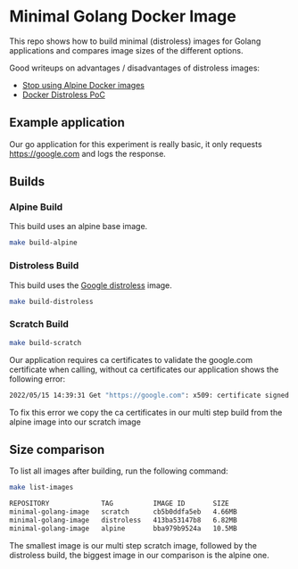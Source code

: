 # Minimal Golang Docker Image

This repo shows how to build minimal (distroless) images for Golang applications and compares image sizes of the different options.

Good writeups on advantages / disadvantages of distroless images:
- [Stop using Alpine Docker images](https://medium.com/inside-sumup/stop-using-alpine-docker-images-fbf122c63010)
- [Docker Distroless PoC](https://github.com/erickduran/docker-distroless-poc)

## Example application

Our go application for this experiment is really basic, it only requests https://google.com and logs the response.

## Builds

### Alpine Build

This build uses an alpine base image.

```bash
make build-alpine
```

### Distroless Build

This build uses the [Google distroless](https://github.com/GoogleContainerTools/distroless) image.

```bash
make build-distroless
```

### Scratch Build

```bash
make build-scratch
```

Our application requires ca certificates to validate the google.com certificate when calling, without ca certificates our application shows the following error:

```bash
2022/05/15 14:39:31 Get "https://google.com": x509: certificate signed by unknown authority
```

To fix this error we copy the ca certificates in our multi step build from the alpine image into our scratch image

## Size comparison

To list all images after building, run the following command:

```bash
make list-images
```

```bash
REPOSITORY             TAG          IMAGE ID       SIZE
minimal-golang-image   scratch      cb5b0ddfa5eb   4.66MB
minimal-golang-image   distroless   413ba53147b8   6.82MB
minimal-golang-image   alpine       bba979b9524a   10.5MB
```

The smallest image is our multi step scratch image, followed by the distroless build, the biggest image in our comparison is the alpine one.
